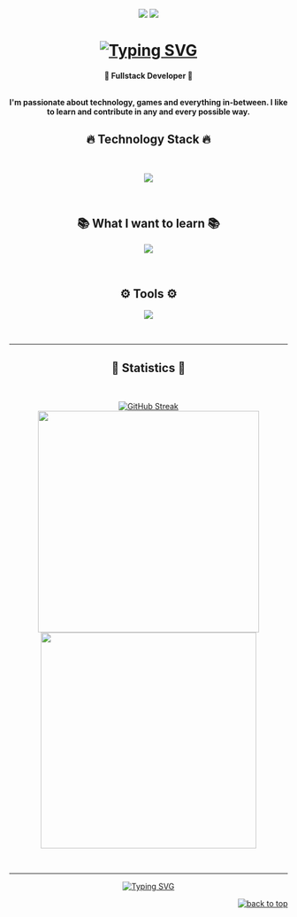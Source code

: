 <!--- P R O F I L E   B A N N E R --->
<!--<h1 align="center">-->
<!--  <img src="">-->
<!--</h1>-->
<!--<br>-->

<!--  V I S I T S --->

<p align="center">
 <img src="https://badges.pufler.dev/visits/n-kyu/n-kyu"/> 
 <img src="https://badges.pufler.dev/repos/n-kyu"/>
</p>
<!--- A N I M A T E D   T E X T --->

<h1 align="center">  
<a href="https://git.io/typing-svg"><img src="https://readme-typing-svg.herokuapp.com?font=Roboto&size=32&duration=3000&pause=1000&color=70A5FD&center=true&vCenter=true&random=false&width=450&lines=Hey+Fellas;I'm+Kyu" alt="Typing SVG" /></a>
</h1>

<!--- A B O U T   M E --->

<h4 align="center">
🚀 Fullstack Developer 🚀<br><br>
    <p padding="0px 40px">
I'm passionate about technology, games and everything in-between. I like to learn and contribute in any and every possible way. </p>
</h4>

<!--- TECHNOLOGY STACK --->

<h2 align="center">🔥 Technology Stack 🔥</h2>
<br>
<p align="center">
  <a href="https://skillicons.dev">
<img src="https://skillicons.dev/icons?i=html,css,js,nodejs,mongodb,react,nextjs,mysql,wordpress" /><br>
  </a>
</p><br>

<h2 align="center">📚 What I want to learn 📚</h2>
<p align="center">
  <a href="https://skillicons.dev">
    <img src="https://skillicons.dev/icons?i=java,rust,python,ts,aws,googlecloud,prisma,docker,expressjs,postgresql,cypress,jest" />
  </a>
</p><br>

<h2 align="center">⚙️ Tools ⚙️</h2>
<p align="center">
  <a href="https://skillicons.dev">
    <img src="https://skillicons.dev/icons?i=git,github,vscode,vercel,kali" />
  </a>
</p><br>
<hr>
<!--- G I T H U B   P R O F I L E   S T A T S --->

<h2 align="center">🌟 Statistics 🌟</h2>
<br>
<p align="center">
  <div align="center" style="display: flex; flex-direction: column;">
    <a href="https://git.io/streak-stats"><img src="https://streak-stats.demolab.com?user=n-kyu&theme=tokyonight&border_radius=6&card_width=400" alt="GitHub Streak" /></a>
    <a href="https://github.com/anuraghazra/github-readme-stats" title="Go to Source"><img width="400" src="https://github-readme-stats.vercel.app/api?username=n-kyu&show_icons=true&count_private=true&theme=tokyonight&border_color=61dafb&hide_border=true"/></a>
    <a href="https://github.com/anuraghazra/github-readme-stats"><img width="390" align="center" src="https://github-readme-stats.vercel.app/api/top-langs/?username=n-kyu&title_color=61dafb&text_color=ffffff&icon_color=61dafb&bg_color=20232a&langs_count=8&layout=compact&border_color=61dafb&hide_border=true" /></a>
  </div>
</p>
<br>
<hr>
<!--- G R E E T I N G   T E X T   A N D   I M A G E --->

<div align="center">
    <a href="https://git.io/typing-svg"><img src="https://readme-typing-svg.herokuapp.com?font=roboto&duration=4000&pause=1000&color=70A5FD&center=true&vCenter=true&random=false&width=435&lines=Thanks+for+your+visit" alt="Typing SVG" /></a>
    </a>
</div>

<p align="right"><a href="#top"><img src="https://img.shields.io/static/v1?label&message=back+to+top&color=70A5FDFF&style=flat&logo" alt="back to top" /></a></p>
